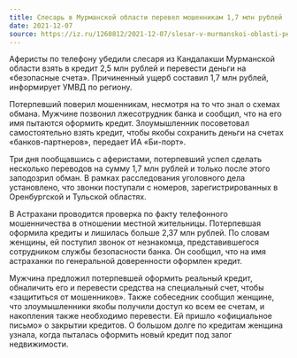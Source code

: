 ```yaml
---
title: Слесарь в Мурманской области перевел мошенникам 1,7 млн рублей
date: 2021-12-07
source: https://iz.ru/1260812/2021-12-07/slesar-v-murmanskoi-oblasti-perevel-moshennikam-17-mln-rublei
---
```


Аферисты по телефону убедили слесаря из Кандалакши Мурманской области взять в кредит 2,5 млн рублей и перевести деньги на «безопасные счета». Причиненный ущерб составил 1,7 млн рублей, информирует УМВД по региону.

Потерпевший поверил мошенникам, несмотря на то что знал о схемах обмана. Мужчине позвонил лжесотрудник банка и сообщил, что на его имя пытаются оформить кредит. Злоумышленник посоветовал самостоятельно взять кредит, чтобы якобы сохранить деньги на счетах «банков-партнеров», передает ИА «Би-порт».

Три дня пообщавшись с аферистами, потерпевший успел сделать несколько переводов на сумму 1,7 млн рублей и только после этого заподозрил обман. В рамках расследования уголовного дела установлено, что звонки поступали с номеров, зарегистрированных в Оренбургской и Тульской областях.

В Астрахани проводится проверка по факту телефонного мошенничества в отношении местной жительницы. Потерпевшая оформила кредиты и лишилась больше 2,37 млн рублей. По словам женщины, ей поступил звонок от незнакомца, представившегося сотрудником службы безопасности банка. Он сообщил, что на имя астраханки по генеральной доверенности оформлен кредит.

Мужчина предложил потерпевшей оформить реальный кредит, обналичить его и перевести средства на специальный счет, чтобы «защититься от мошенников». Также собеседник сообщил женщине, что злоумышленники якобы получили доступ ко всем ее счетам, и накопления также необходимо перевести. Ей пришло «официальное письмо» о закрытии кредитов. О большом долге по кредитам женщина узнала, когда пыталась оформить новый кредит под залог недвижимости.